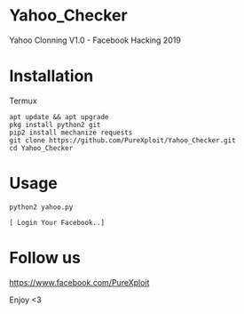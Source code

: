 # Yahoo_Checker
Yahoo Clonning V1.0 - Facebook Hacking 2019

# Installation 
Termux 
```
apt update && apt upgrade
pkg install python2 git
pip2 install mechanize requests
git clone https://github.com/PureXploit/Yahoo_Checker.git
cd Yahoo_Checker
```
# Usage
```
python2 yahoo.py

[ Login Your Facebook..]
```
# Follow us
https://www.facebook.com/PureXploit

Enjoy <3
